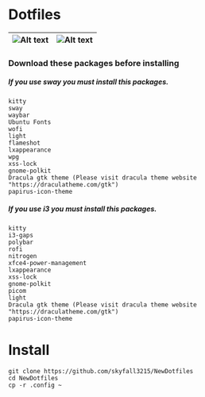 # Dotfiles 

| ![Alt text](https://github.com/skyfall3215/NewDotfiles/raw/main/Mandalorian.png) |![Alt text](https://github.com/skyfall3215/NewDotfiles/raw/main/thebatman.png) |
| --- | --- |

### Download these packages before installing
##### If you use sway you must install this packages.
```
kitty
sway
waybar
Ubuntu Fonts
wofi
light
flameshot
lxappearance
wpg
xss-lock
gnome-polkit
Dracula gtk theme (Please visit dracula theme website "https://draculatheme.com/gtk")
papirus-icon-theme
```
##### If you use i3 you must install this packages.
```
kitty
i3-gaps
polybar 
rofi 
nitrogen
xfce4-power-management 
lxappearance
xss-lock
gnome-polkit
picom 
light
Dracula gtk theme (Please visit dracula theme website "https://draculatheme.com/gtk")
papirus-icon-theme
```
# Install
```
git clone https://github.com/skyfall3215/NewDotfiles
cd NewDotfiles
cp -r .config ~
```
